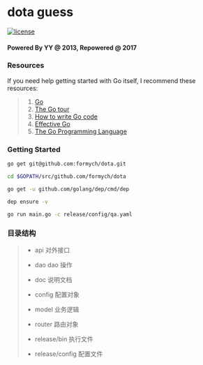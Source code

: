 # dota guess

[![license](http://img.shields.io/badge/license-MIT-red.svg?style=flat)](https://raw.githubusercontent.com/formych/dota/master/LICENSE)

#### Powered By YY @ 2013, Repowered @ 2017

### Resources

If you need help getting started with Go itself, I recommend these resources:

> 1. [Go](https://golang.org/)
> 2. [The Go tour](https://tour.golang.org/)
> 3. [How to write Go code](https://golang.org/doc/code.html)
> 4. [Effective Go](https://golang.org/doc/effective_go.html)
> 5. [The Go Programming Language](https://github.com/gopl-zh/gopl-zh.github.com)

### Getting Started

``` sh
go get git@github.com:formych/dota.git

cd $GOPATH/src/github.com/formych/dota

go get -u github.com/golang/dep/cmd/dep

dep ensure -v

go run main.go -c release/config/qa.yaml
```

### 目录结构

> + api                 对外接口
> - dao                 dao 操作
> * doc                 说明文档
> + config              配置对象
> - model               业务逻辑
> * router              路由对象
> + release/bin         执行文件
> * release/config      配置文件
